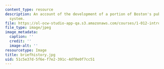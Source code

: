 ```yaml
---
content_type: resource
description: An account of the development of a portion of Boston's public transportation
  system.
file: https://ol-ocw-studio-app-qa.s3.amazonaws.com/courses/1-012-introduction-to-civil-engineering-design-spring-2002/51c5e37d5f6ef7e2391c4df0e0f7cc51_briefhistory.jpg
file_type: image/jpeg
image_metadata:
  caption: ''
  credit: ''
  image-alt: ''
resourcetype: Image
title: briefhistory.jpg
uid: 51c5e37d-5f6e-f7e2-391c-4df0e0f7cc51
---
```

